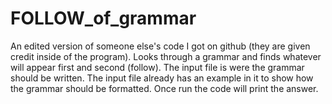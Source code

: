 # FOLLOW_of_grammar
An edited version of someone else's code I got on github (they are given credit inside of the program). Looks through a grammar and finds whatever will appear first and second (follow). The input file is were the grammar should be written. The input file already has an example in it to show how the grammar should be formatted. Once run the code will print the answer.
